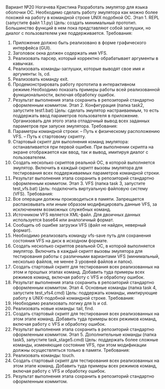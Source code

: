 Вариант №20 Ногачева Кристина
Разработать эмулятор для языка оболочки ОС. Необходимо сделать работу эмулятора как можно более похожей на работу в командной строке UNIX подобной ОС.
Этап 1. REPL (запустите файл 1.1.py)
Цель: создать минимальный прототип. Большинство функций в нем пока представляют собой заглушки, но диалог с пользователем уже поддерживается.
Требования:
1. Приложение должно быть реализовано в форме графического интерфейса
(GUI).
2. Заголовок окна должен содержать имя VFS.
3. Реализовать парсер, который корректно обрабатывает аргументы в кавычках.
4. Реализовать команды-заглушки, которые выводят свое имя и аргументы: ls, cd.
5. Реализовать команду exit.
6. Продемонстрировать работу прототипа в интерактивном режиме.Необходимо показать примеры работы всей реализованной функциональности, включая обработку ошибок.
7. Результат выполнения этапа сохранить в репозиторий стандартно оформленным коммитом.
Этап 2. Конфигурация (папка task2, запустите test1.bat)
Цель: сделать эмулятор настраиваемым, то есть поддержать ввод параметров пользователя в приложение. Организовать для этого этапа отладочный вывод всех заданных параметров при запуске эмулятора.
Требования:
1. Параметры командной строки:
– Путь к физическому расположению VFS.
– Путь к стартовому скрипту.
2. Стартовый скрипт для выполнения команд эмулятора: останавливается при первой ошибке. При выполнении скрипта на экране отображается как ввод, так и вывод, имитируя диалог с пользователем.
3. Создать несколько скриптов реальной ОС, в которой выполняется эмулятор.
Включить в каждый скрипт вызовы эмулятора для тестирования всех
поддерживаемых параметров командной строки.
4. Результат выполнения этапа сохранить в репозиторий стандартно
оформленным коммитом.
Этап 3. VFS (папка task 3, запустите test_vfs.bat)
Цель: подключить виртуальную файловую систему (VFS).
Требования:
1. Все операции должны производиться в памяти. Запрещается распаковывать
или иным образом модифицировать данные VFS, за исключением
возможных служебных команд.
2. Источником VFS является XML-файл. Для двоичных данных используется
base64 или аналогичный формат.
3. Сообщить об ошибке загрузки VFS (файл не найден, неверный формат).
4. Необходимо реализовать команду vfs-save путь для сохранения состояния
VFS на диск в исходном формате.
5. Создать несколько скриптов реальной ОС, в которой выполняется эмулятор.
Включить в каждый скрипт вызовы эмулятора для тестирования работы c
различными вариантами VFS (минимальный, несколько файлов, не менее 3
уровней файлов и папок).
6. Создать стартовый скрипт для тестирования всех реализованных на этом и
прошлых этапах команд. Добавить туда примеры всех режимов команд,
включая работу с VFS и обработку ошибок.
7. Результат выполнения этапа сохранить в репозиторий стандартно
оформленным коммитом.
Этап 4. Основные команды (папка task 4, запустите test_vfs4.cmd)
Цель: поддержать команды, имитирующие работу в UNIX-подобной
командной строке.
Требования:
1. Необходимо реализовать логику для ls и cd.
2. Реализовать новые команды: tail, find.
3. Создать стартовый скрипт для тестирования всех реализованных на этом
этапе команд. Добавить туда примеры всех режимов команд, включая
работу с VFS и обработку ошибок.
4. Результат выполнения этапа сохранить в репозиторий стандартно
оформленным коммитом.
Этап 5. Дополнительные команды (папка task5, запустите task_stage5.cmd)
Цель: поддержать более сложные команды, изменяющие состояние VFS, при
этом модификации должны осуществляться только в памяти.
Требования:
1. Реализовать команды: touch.
2. Создать стартовый скрипт для тестирования всех реализованных на этом
этапе команд. Добавить туда примеры всех режимов команд, включая
работу с VFS и обработку ошибок.
3. Результат выполнения этапа сохранить в репозиторий стандартно
оформленным коммитом.

